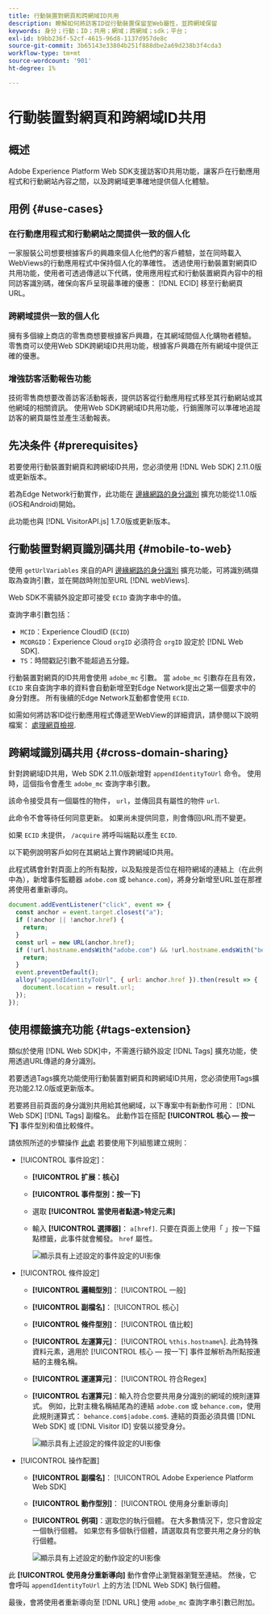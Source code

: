 ```yaml
---
title: 行動裝置對網頁和跨網域ID共用
description: 瞭解如何將訪客ID從行動裝置保留至Web屬性，並跨網域保留
keywords: 身分；行動；ID；共用；網域；跨網域；sdk；平台；
exl-id: b9bb236f-52cf-4615-96d8-1137d957de8c
source-git-commit: 3b65143e33804b251f888dbe2a69d238b3f4cda3
workflow-type: tm+mt
source-wordcount: '901'
ht-degree: 1%

---
```


# 行動裝置對網頁和跨網域ID共用

## 概述

Adobe Experience Platform Web SDK支援訪客ID共用功能，讓客戶在行動應用程式和行動網站內容之間，以及跨網域更準確地提供個人化體驗。

## 用例 {#use-cases}

### 在行動應用程式和行動網站之間提供一致的個人化

一家服裝公司想要根據客戶的興趣來個人化他們的客戶體驗，並在同時載入WebViews的行動應用程式中保持個人化的準確性。 透過使用行動裝置對網頁ID共用功能，使用者可透過傳遞以下代碼，使用應用程式和行動裝置網頁內容中的相同訪客識別碼，確保向客戶呈現最準確的優惠： [!DNL ECID] 移至行動網頁URL。

### 跨網域提供一致的個人化

擁有多個線上商店的零售商想要根據客戶興趣，在其網域間個人化購物者體驗。 零售商可以使用Web SDK跨網域ID共用功能，根據客戶興趣在所有網域中提供正確的優惠。

### 增強訪客活動報告功能

技術零售商想要改善訪客活動報表，提供訪客從行動應用程式移至其行動網站或其他網域的相關資訊。 使用Web SDK跨網域ID共用功能，行銷團隊可以準確地追蹤訪客的網頁屬性並產生活動報表。

## 先决条件 {#prerequisites}

若要使用行動裝置對網頁和跨網域ID共用，您必須使用 [!DNL Web SDK] 2.11.0版或更新版本。

若為Edge Network行動實作，此功能在 [邊緣網路的身分識別](https://aep-sdks.gitbook.io/docs/foundation-extensions/identity-for-edge-network) 擴充功能從1.1.0版(iOS和Android)開始。

此功能也與 [!DNL VisitorAPI.js] 1.7.0版或更新版本。

## 行動裝置對網頁識別碼共用 {#mobile-to-web}

使用 `getUrlVariables` 來自的API [邊緣網路的身分識別](https://aep-sdks.gitbook.io/docs/foundation-extensions/identity-for-edge-network/api-reference#geturlvariables) 擴充功能，可將識別碼擷取為查詢引數，並在開啟時附加至URL [!DNL webViews].

Web SDK不需額外設定即可接受 `ECID` 查詢字串中的值。

查詢字串引數包括：

* `MCID`：Experience CloudID (`ECID`)
* `MCORGID`：Experience Cloud `orgID` 必須符合 `orgID` 設定於 [!DNL Web SDK].
* `TS`：時間戳記引數不能超過五分鐘。


行動裝置對網頁的ID共用會使用 `adobe_mc` 引數。 當 `adobe_mc` 引數存在且有效， `ECID` 來自查詢字串的資料會自動新增至對Edge Network提出之第一個要求中的身分對應。 所有後續的Edge Network互動都會使用 `ECID`.

如需如何將訪客ID從行動應用程式傳遞至WebView的詳細資訊，請參閱以下說明檔案： [處理網頁檢視](https://experienceleague.adobe.com/docs/platform-learn/implement-mobile-sdk/app-implementation/web-views.html#implementation).

## 跨網域識別碼共用 {#cross-domain-sharing}

針對跨網域ID共用，Web SDK 2.11.0版新增對 `appendIdentityToUrl` 命令。 使用時，這個指令會產生 `adobe_mc` 查詢字串引數。

該命令接受具有一個屬性的物件， `url`，並傳回具有屬性的物件 `url`.

此命令不會等待任何同意更新。 如果尚未提供同意，則會傳回URL而不變更。

如果 `ECID` 未提供， `/acquire` 將呼叫端點以產生 `ECID`.

以下範例說明客戶如何在其網站上實作跨網域ID共用。

此程式碼會針對頁面上的所有點按，以及點按是否位在相符網域的連結上（在此例中為），新增事件監聽器 `adobe.com` 或 `behance.com`)，將身分新增至URL並在那裡將使用者重新導向。

```js
document.addEventListener("click", event => {
  const anchor = event.target.closest("a");
  if (!anchor || !anchor.href) {
    return;
  }
  const url = new URL(anchor.href);
  if (!url.hostname.endsWith("adobe.com") && !url.hostname.endsWith("behance.com")) {
    return;
  }
  event.preventDefault();
  alloy("appendIdentityToUrl", { url: anchor.href }).then(result => {
    document.location = result.url;
  });
});
```

## 使用標籤擴充功能 {#tags-extension}

類似於使用 [!DNL Web SDK]中，不需進行額外設定 [!DNL Tags] 擴充功能，使用透過URL傳遞的身分識別。

若要透過Tags擴充功能使用行動裝置對網頁和跨網域ID共用，您必須使用Tags擴充功能2.12.0版或更新版本。

若要將目前頁面的身分識別共用給其他網域，以下專案中有新動作可用： [!DNL Web SDK] [!DNL Tags] 副檔名。 此動作旨在搭配 **[!UICONTROL 核心 — 按一下]** 事件型別和值比較條件。

請依照所述的步驟操作 [此處](../../tags/ui/managing-resources/rules.md) 若要使用下列組態建立規則：

* [!UICONTROL 事件設定]：
   * **[!UICONTROL 扩展：核心]**
   * **[!UICONTROL 事件型別：按一下]**
   * 選取 **[!UICONTROL 當使用者點選>特定元素]**
   * 輸入 **[!UICONTROL 選擇器]**： `a[href]`. 只要在頁面上使用「 」按一下錨點標籤，此事件就會觸發。 `href` 屬性。

      ![顯示具有上述設定的事件設定的UI影像](assets/id-sharing-event-configuration.png)

* [!UICONTROL 條件設定]
   * **[!UICONTROL 邏輯型別]**： [!UICONTROL 一般]
   * **[!UICONTROL 副檔名]**： [!UICONTROL 核心]
   * **[!UICONTROL 條件型別]**： [!UICONTROL 值比較]
   * **[!UICONTROL 左運算元]**： [!UICONTROL `%this.hostname%`]. 此為特殊資料元素，適用於 [!UICONTROL 核心 — 按一下] 事件並解析為所點按連結的主機名稱。
   * **[!UICONTROL 運運算元]**： [!UICONTROL 符合Regex]
   * **[!UICONTROL 右運算元]**：輸入符合您要共用身分識別的網域的規則運算式。 例如，比對主機名稱結尾為的連結 `adobe.com` 或 `behance.com`，使用此規則運算式： `behance.com$|adobe.com$`. 連結的頁面必須具備 [!DNL Web SDK] 或 [!DNL Visitor ID] 安裝以接受身分。

      ![顯示具有上述設定的條件設定的UI影像](assets/id-sharing-condition-configuration.png)

* [!UICONTROL 操作配置]
   * **[!UICONTROL 副檔名]**： [!UICONTROL Adobe Experience Platform Web SDK]
   * **[!UICONTROL 動作型別]**： [!UICONTROL 使用身分重新導向]
   * **[!UICONTROL 例項]**：選取您的執行個體。 在大多數情況下，您只會設定一個執行個體。 如果您有多個執行個體，請選取具有您要共用之身分的執行個體。

      ![顯示具有上述設定的動作設定的UI影像](assets/id-sharing-action-configuration.png)

此 **[!UICONTROL 使用身分重新導向]** 動作會停止瀏覽器瀏覽至連結。 然後，它會呼叫 `appendIdentityToUrl` 上的方法 [!DNL Web SDK] 執行個體。

最後，會將使用者重新導向至 [!DNL URL] 使用 `adobe_mc` 查詢字串引數已附加。
